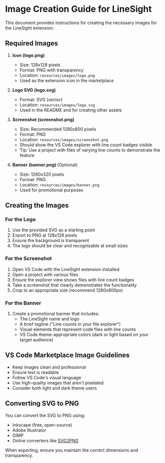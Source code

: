 # Image Creation Guide for LineSight

This document provides instructions for creating the necessary images for the LineSight extension.

## Required Images

1. **Icon (logo.png)**
   - Size: 128x128 pixels
   - Format: PNG with transparency
   - Location: `resources/images/logo.png`
   - Used as the extension icon in the marketplace

2. **Logo SVG (logo.svg)**
   - Format: SVG (vector)
   - Location: `resources/images/logo.svg`
   - Used in the README and for creating other assets

3. **Screenshot (screenshot.png)**
   - Size: Recommended 1280x800 pixels
   - Format: PNG
   - Location: `resources/images/screenshot.png`
   - Should show the VS Code explorer with line count badges visible
   - Tip: Use a project with files of varying line counts to demonstrate the feature

4. **Banner (banner.png)** (Optional)
   - Size: 1280x320 pixels
   - Format: PNG
   - Location: `resources/images/banner.png`
   - Used for promotional purposes

## Creating the Images

### For the Logo

1. Use the provided SVG as a starting point
2. Export to PNG at 128x128 pixels
3. Ensure the background is transparent
4. The logo should be clear and recognizable at small sizes

### For the Screenshot

1. Open VS Code with the LineSight extension installed
2. Open a project with various files
3. Ensure the explorer view shows files with line count badges
4. Take a screenshot that clearly demonstrates the functionality
5. Crop to an appropriate size (recommend 1280x800px)

### For the Banner

1. Create a promotional banner that includes:
   - The LineSight name and logo
   - A brief tagline ("Line counts in your file explorer")
   - Visual elements that represent code files with line counts
   - VS Code theme-appropriate colors (dark or light based on your target audience)

## VS Code Marketplace Image Guidelines

- Keep images clean and professional
- Ensure text is readable
- Follow VS Code's visual language
- Use high-quality images that aren't pixelated
- Consider both light and dark theme users

## Converting SVG to PNG

You can convert the SVG to PNG using:

- Inkscape (free, open-source)
- Adobe Illustrator
- GIMP
- Online converters like [SVG2PNG](https://svgtopng.com/)

When exporting, ensure you maintain the correct dimensions and transparency. 